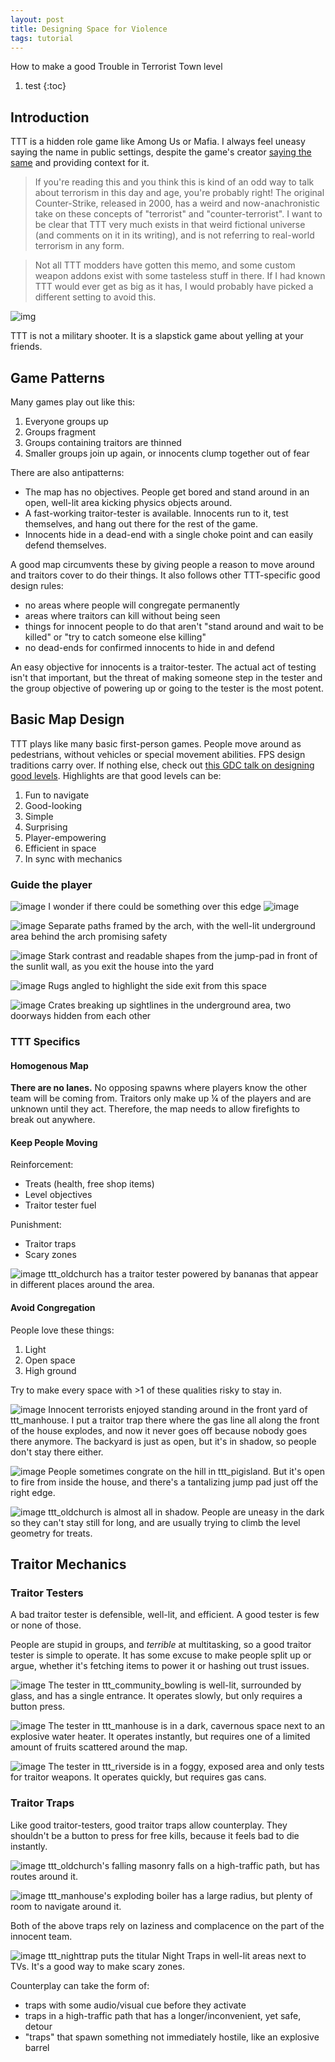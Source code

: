 ```yaml
---
layout: post
title: Designing Space for Violence
tags: tutorial
---
```


How to make a good Trouble in Terrorist Town level

1. test
{:toc}

## Introduction

TTT is a hidden role game like Among Us or Mafia. I always feel uneasy saying the name in public settings, despite the game's creator [saying the same](https://www.troubleinterroristtown.com/about/history/) and providing context for it.

> If you're reading this and you think this is kind of an odd way to talk about terrorism in this day and age, you're probably right! The original Counter-Strike, released in 2000, has a weird and now-anachronistic take on these concepts of "terrorist" and "counter-terrorist". I want to be clear that TTT very much exists in that weird fictional universe (and comments on it in its writing), and is not referring to real-world terrorism in any form.

> Not all TTT modders have gotten this memo, and some custom weapon addons exist with some tasteless stuff in there. If I had known TTT would ever get as big as it has, I would probably have picked a different setting to avoid this.

![img](https://user-images.githubusercontent.com/11641991/181175564-c2b94ac3-ded6-4d67-a193-3c70c770a9a2.png)

TTT is not a military shooter. It is a slapstick game about yelling at your friends.

## Game Patterns

Many games play out like this:

1. Everyone groups up
2. Groups fragment
3. Groups containing traitors are thinned
4. Smaller groups join up again, or innocents clump together out of fear

There are also antipatterns:

- The map has no objectives. People get bored and stand around in an open, well-lit area kicking physics objects around.
- A fast-working traitor-tester is available. Innocents run to it, test themselves, and hang out there for the rest of the game.
- Innocents hide in a dead-end with a single choke point and can easily defend themselves.

A good map circumvents these by giving people a reason to move around and traitors cover to do their things. It also follows other TTT-specific good design rules:
- no areas where people will congregate permanently
- areas where traitors can kill without being seen
- things for innocent people to do that aren't "stand around and wait to be killed" or "try to catch someone else killing"
- no dead-ends for confirmed innocents to hide in and defend

An easy objective for innocents is a traitor-tester. The actual act of testing isn't that important, but the threat of making someone step in the tester and the group objective of powering up or going to the tester is the most potent.

## Basic Map Design

TTT plays like many basic first-person games. People move around as pedestrians, without vehicles or special movement abilities. FPS design traditions carry over.
If nothing else, check out [this GDC talk on designing good levels](https://www.youtube.com/watch?v=iNEe3KhMvXM). Highlights are that good levels can be:
1. Fun to navigate
2. Good-looking
3. Simple
4. Surprising
5. Player-empowering
6. Efficient in space
7. In sync with mechanics

### Guide the player

![image](https://user-images.githubusercontent.com/11641991/181401375-9b1372f3-4db7-4a5e-b18a-d28db55e8326.png)
I wonder if there could be something over this edge ![image](https://cdn.discordapp.com/emojis/817143591217922059.webp?size=32&quality=lossless)

![image](https://user-images.githubusercontent.com/11641991/181401598-980f3c74-144c-4c61-8820-ce7cd52bbb58.png)
Separate paths framed by the arch, with the well-lit underground area behind the arch promising safety

![image](https://user-images.githubusercontent.com/11641991/181401680-8d40615d-49de-497d-b390-5265283ee177.png)
Stark contrast and readable shapes from the jump-pad in front of the sunlit wall, as you exit the house into the yard

![image](https://user-images.githubusercontent.com/11641991/181401857-950a4b96-75c9-4e71-a2f9-fef782fd39cf.png)
Rugs angled to highlight the side exit from this space

![image](https://user-images.githubusercontent.com/11641991/181401970-af518b7e-b5e6-4abd-b9da-afac4152f7ea.png)
Crates breaking up sightlines in the underground area, two doorways hidden from each other

### TTT Specifics

#### Homogenous Map

**There are no lanes.** No opposing spawns where players know the other team will be coming from. Traitors only make up ¼ of the players and are unknown until they act. Therefore, the map needs to allow firefights to break out anywhere.

#### Keep People Moving

Reinforcement:
- Treats (health, free shop items)
- Level objectives
- Traitor tester fuel

Punishment:
- Traitor traps
- Scary zones

![image](https://user-images.githubusercontent.com/11641991/181392999-c80bacf4-9a93-4020-9c71-77e8ed94a5aa.png)
ttt_oldchurch has a traitor tester powered by bananas that appear in different places around the area.

#### Avoid Congregation

People love these things:
1. Light
2. Open space
3. High ground

Try to make every space with >1 of these qualities risky to stay in.

![image](https://user-images.githubusercontent.com/11641991/181200447-be10a473-12ee-45fa-8d72-ca50e34ca433.png)
Innocent terrorists enjoyed standing around in the front yard of ttt_manhouse. I put a traitor trap there where the gas line all along the front of the house explodes, and now it never goes off because nobody goes there anymore. The backyard is just as open, but it's in shadow, so people don't stay there either.

![image](https://user-images.githubusercontent.com/11641991/181200915-65049423-36de-4bad-be20-7fcde107c1e7.png)
People sometimes congrate on the hill in ttt_pigisland. But it's open to fire from inside the house, and there's a tantalizing jump pad just off the right edge.

![image](https://user-images.githubusercontent.com/11641991/181202144-c9a37eb1-7aa8-4ff3-853e-58c11845c70d.png)
ttt_oldchurch is almost all in shadow. People are uneasy in the dark so they can't stay still for long, and are usually trying to climb  the level geometry for treats.

## Traitor Mechanics

### Traitor Testers

A bad traitor tester is defensible, well-lit, and efficient. A good tester is few or none of those.

People are stupid in groups, and _terrible_ at multitasking, so a good traitor tester is simple to operate. It has some excuse to make people split up or argue, whether it's fetching items to power it or hashing out trust issues.

![image](https://user-images.githubusercontent.com/11641991/181189954-ebcdd160-78c2-47b3-9bbc-90838897bfe4.png)
The tester in ttt_community_bowling is well-lit, surrounded by glass, and has a single entrance. It operates slowly, but only requires a button press.

![image](https://user-images.githubusercontent.com/11641991/181189690-f1d19113-96df-44de-892c-d7e2ae91df09.png)
The tester in ttt_manhouse is in a dark, cavernous space next to an explosive water heater. It operates instantly, but requires one of a limited amount of fruits scattered around the map.

![image](https://user-images.githubusercontent.com/11641991/181191883-a7141f2f-2899-4fe9-96d0-c177e66c7469.png)
The tester in ttt_riverside is in a foggy, exposed area and only tests for traitor weapons. It operates quickly, but requires gas cans.

### Traitor Traps

Like good traitor-testers, good traitor traps allow counterplay. They shouldn't be a button to press for free kills, because it feels bad to die instantly. 

![image](https://user-images.githubusercontent.com/11641991/181398411-c32adfec-9ac8-4550-b3c1-cad25fd086be.png)
ttt_oldchurch's falling masonry falls on a high-traffic path, but has routes around it.

![image](https://user-images.githubusercontent.com/11641991/181398666-a8be3818-8808-49aa-bed9-14368f5f8bfe.png)
ttt_manhouse's exploding boiler has a large radius, but plenty of room to navigate around it. 

Both of the above traps rely on laziness and complacence on the part of the innocent team.

![image](https://user-images.githubusercontent.com/11641991/181399329-bc5e0815-9888-4bfa-b7cf-f1aa20d6b472.png)
ttt_nighttrap puts the titular Night Traps in well-lit areas next to TVs. It's a good way to make scary zones.

Counterplay can take the form of:
- traps with some audio/visual cue before they activate
- traps in a high-traffic path that has a longer/inconvenient, yet safe, detour
- "traps" that spawn something not immediately hostile, like an explosive barrel
